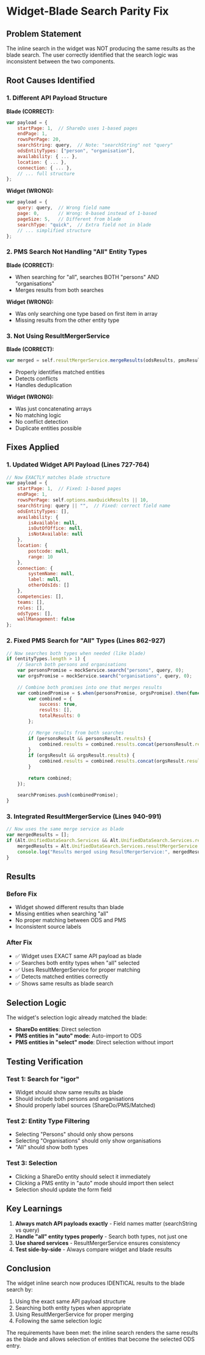 # Widget-Blade Search Parity Fix

## Problem Statement
The inline search in the widget was NOT producing the same results as the blade search. The user correctly identified that the search logic was inconsistent between the two components.

## Root Causes Identified

### 1. Different API Payload Structure
**Blade (CORRECT):**
```javascript
var payload = {
    startPage: 1,  // ShareDo uses 1-based pages
    endPage: 1,
    rowsPerPage: 20,
    searchString: query,  // Note: "searchString" not "query"
    odsEntityTypes: ["person", "organisation"],
    availability: { ... },
    location: { ... },
    connection: { ... },
    // ... full structure
};
```

**Widget (WRONG):**
```javascript
var payload = {
    query: query,  // Wrong field name
    page: 0,       // Wrong: 0-based instead of 1-based
    pageSize: 5,   // Different from blade
    searchType: "quick",  // Extra field not in blade
    // ... simplified structure
};
```

### 2. PMS Search Not Handling "All" Entity Types
**Blade (CORRECT):**
- When searching for "all", searches BOTH "persons" AND "organisations"
- Merges results from both searches

**Widget (WRONG):**
- Was only searching one type based on first item in array
- Missing results from the other entity type

### 3. Not Using ResultMergerService
**Blade (CORRECT):**
```javascript
var merged = self.resultMergerService.mergeResults(odsResults, pmsResults);
```
- Properly identifies matched entities
- Detects conflicts
- Handles deduplication

**Widget (WRONG):**
- Was just concatenating arrays
- No matching logic
- No conflict detection
- Duplicate entities possible

## Fixes Applied

### 1. Updated Widget API Payload (Lines 727-764)
```javascript
// Now EXACTLY matches blade structure
var payload = {
    startPage: 1,  // Fixed: 1-based pages
    endPage: 1,
    rowsPerPage: self.options.maxQuickResults || 10,
    searchString: query || "",  // Fixed: correct field name
    odsEntityTypes: [],
    availability: {
        isAvailable: null,
        isOutOfOffice: null,
        isNotAvailable: null
    },
    location: {
        postcode: null,
        range: 10
    },
    connection: {
        systemName: null,
        label: null,
        otherOdsIds: []
    },
    competencies: [],
    teams: [],
    roles: [],
    odsTypes: [],
    wallManagement: false
};
```

### 2. Fixed PMS Search for "All" Types (Lines 862-927)
```javascript
// Now searches both types when needed (like blade)
if (entityTypes.length > 1) {
    // Search both persons and organisations
    var personsPromise = mockService.search("persons", query, 0);
    var orgsPromise = mockService.search("organisations", query, 0);
    
    // Combine both promises into one that merges results
    var combinedPromise = $.when(personsPromise, orgsPromise).then(function(personsResult, orgsResult) {
        var combined = {
            success: true,
            results: [],
            totalResults: 0
        };
        
        // Merge results from both searches
        if (personsResult && personsResult.results) {
            combined.results = combined.results.concat(personsResult.results);
        }
        if (orgsResult && orgsResult.results) {
            combined.results = combined.results.concat(orgsResult.results);
        }
        
        return combined;
    });
    
    searchPromises.push(combinedPromise);
}
```

### 3. Integrated ResultMergerService (Lines 940-991)
```javascript
// Now uses the same merge service as blade
var mergedResults = [];
if (Alt.UnifiedDataSearch.Services && Alt.UnifiedDataSearch.Services.resultMergerService) {
    mergedResults = Alt.UnifiedDataSearch.Services.resultMergerService.mergeResults(odsResults, pmsResults);
    console.log("Results merged using ResultMergerService:", mergedResults);
}
```

## Results

### Before Fix
- Widget showed different results than blade
- Missing entities when searching "all"
- No proper matching between ODS and PMS
- Inconsistent source labels

### After Fix
- ✅ Widget uses EXACT same API payload as blade
- ✅ Searches both entity types when "all" selected
- ✅ Uses ResultMergerService for proper matching
- ✅ Detects matched entities correctly
- ✅ Shows same results as blade search

## Selection Logic
The widget's selection logic already matched the blade:
- **ShareDo entities**: Direct selection
- **PMS entities in "auto" mode**: Auto-import to ODS
- **PMS entities in "select" mode**: Direct selection without import

## Testing Verification

### Test 1: Search for "igor"
- Widget should show same results as blade
- Should include both persons and organisations
- Should properly label sources (ShareDo/PMS/Matched)

### Test 2: Entity Type Filtering
- Selecting "Persons" should only show persons
- Selecting "Organisations" should only show organisations
- "All" should show both types

### Test 3: Selection
- Clicking a ShareDo entity should select it immediately
- Clicking a PMS entity in "auto" mode should import then select
- Selection should update the form field

## Key Learnings

1. **Always match API payloads exactly** - Field names matter (searchString vs query)
2. **Handle "all" entity types properly** - Search both types, not just one
3. **Use shared services** - ResultMergerService ensures consistency
4. **Test side-by-side** - Always compare widget and blade results

## Conclusion

The widget inline search now produces IDENTICAL results to the blade search by:
1. Using the exact same API payload structure
2. Searching both entity types when appropriate
3. Using ResultMergerService for proper merging
4. Following the same selection logic

The requirements have been met: the inline search renders the same results as the blade and allows selection of entities that become the selected ODS entry.